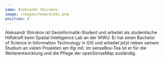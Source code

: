 ```yaml
---
name: Aleksandr Shirokov
image: /images/team/aleks.png
position: 9
---
```

Aleksandr Shirokov ist Geoinformatik-Student und arbeitet als studentische Hilfskraft beim Spatial Intelligence Lab an der WWU. Er hat einen Bachelor of Science in Information Technology in GIS und arbeitet jetzt neben seinem Studium an vielen Projekten am ifgi mit. Im senseBox-Tea ist er für die Weiterentwicklung und die Pflege der openSenseMap zuständig.
